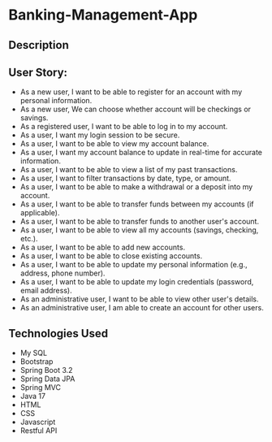 # Banking-Management-App

## Description


## User Story:

-    As a new user, I want to be able to register for an account with my personal information.
-    As a new user, We can choose whether account will be checkings or savings.
-    As a registered user, I want to be able to log in to my account.
-    As a user, I want my login session to be secure.
-    As a user, I want to be able to view my account balance.
-    As a user, I want my account balance to update in real-time for accurate information.
-    As a user, I want to be able to view a list of my past transactions.
-    As a user, I want to filter transactions by date, type, or amount.
-    As a user, I want to be able to make a withdrawal or a deposit into my account.
-    As a user, I want to be able to transfer funds between my accounts (if applicable).
-    As a user, I want to be able to transfer funds to another user's account.
-   As a user, I want to be able to view all my accounts (savings, checking, etc.).
-    As a user, I want to be able to add new accounts.
-    As a user, I want to be able to close existing accounts.
-    As a user, I want to be able to update my personal information (e.g., address, phone number).
-    As a user, I want to be able to update my login credentials (password, email address).
-  As an administrative user, I want to be able to view other user's details.  
-  As an administrative user, I am able to create an account for other users. 

## Technologies Used
- My SQL
- Bootstrap
- Spring Boot 3.2
- Spring Data JPA
- Spring MVC
- Java 17
- HTML
- CSS
- Javascript
- Restful API